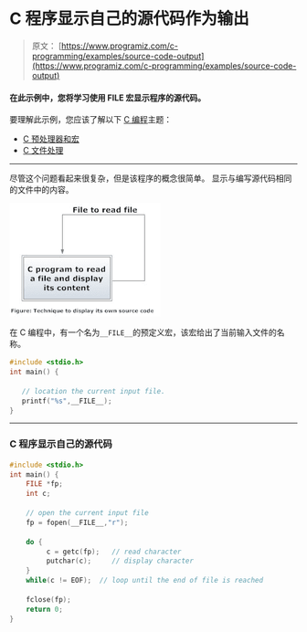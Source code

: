 # C 程序显示自己的源代码作为输出

> 原文： [https://www.programiz.com/c-programming/examples/source-code-output](https://www.programiz.com/c-programming/examples/source-code-output)

#### 在此示例中，您将学习使用 __FILE__ 宏显示程序的源代码。

要理解此示例，您应该了解以下 [C 编程](/c-programming "C tutorial")主题：

*   [C 预处理器和宏](/c-programming/c-preprocessor-macros)
*   [C 文件处理](/c-programming/c-file-input-output)

* * *

尽管这个问题看起来很复杂，但是该程序的概念很简单。 显示与编写源代码相同的文件中的内容。

![Procedure to display its own source code in C programming](img/12595317d50fda97ee62d8d000eb1c45.png)

在 C 编程中，有一个名为`__FILE__`的预定义宏，该宏给出了当前输入文件的名称。

```c
#include <stdio.h>
int main() {

   // location the current input file.
   printf("%s",__FILE__);
}

```

* * *

### C 程序显示自己的源代码

```c
#include <stdio.h>
int main() {
    FILE *fp;
    int c;

    // open the current input file
    fp = fopen(__FILE__,"r");

    do {
         c = getc(fp);   // read character 
         putchar(c);     // display character
    }
    while(c != EOF);  // loop until the end of file is reached

    fclose(fp);
    return 0;
}

```